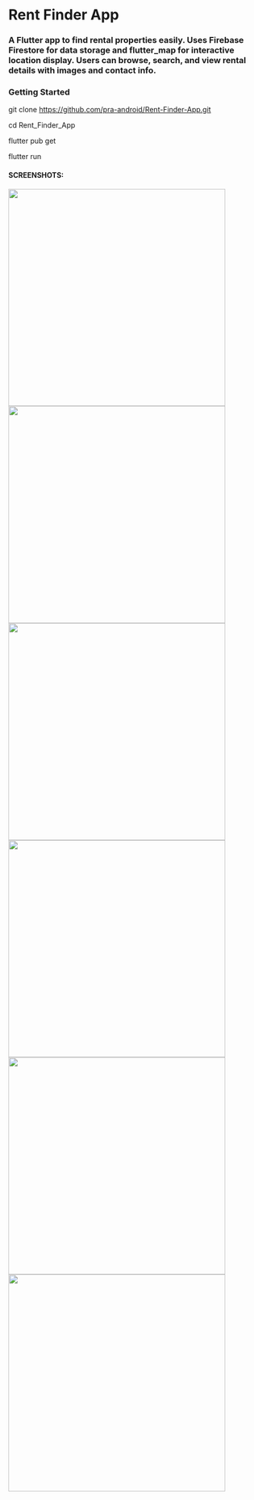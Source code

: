 # Rent Finder App

###  A Flutter app to find rental properties easily. Uses Firebase Firestore for data storage and flutter_map for interactive location display. Users can browse, search, and view rental details with images and contact info.

### Getting Started
git clone https://github.com/pra-android/Rent-Finder-App.git

cd Rent_Finder_App

flutter pub get

flutter run

#### SCREENSHOTS:
<div class="plato">
<img src="https://github.com/user-attachments/assets/82674d66-3099-45aa-9479-2241117f7dc6"  height="430">
<img src="https://github.com/user-attachments/assets/71712ed1-ccba-4577-ab22-070da4a16db9" height="430">
 <img src="https://github.com/user-attachments/assets/3715cc8c-b7cb-4f26-8b7e-01589c09ea6c"  height="430">
   <img src="https://github.com/user-attachments/assets/5cd13c82-9f89-4db0-bb8a-85c137ab6587"  height="430">
   <img src="https://github.com/user-attachments/assets/d6fa9e70-4a4a-4cb9-a214-4eb0e61507b7"  height="430">
   <img src="https://github.com/user-attachments/assets/51c5365a-0ecc-426f-a575-eddd2c39fab5"  height="430">
</div>
